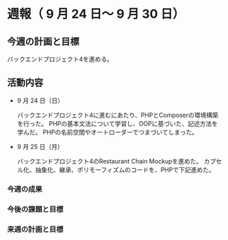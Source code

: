 # 週報（ 9 月 24 日～ 9 月 30 日）

## 今週の計画と目標

バックエンドプロジェクト4を進める。

## 活動内容

- 9 月 24 日（日）

  バックエンドプロジェクト4に進むにあたり、PHPとComposerの環境構築を行った。
  PHPの基本文法について学習し、OOPに基づいた、記述方法を学んだ。
  PHPの名前空間やオートローダーでつまづいてしまった。

- 9 月 25 日（月）

  バックエンドプロジェクト4のRestaurant Chain Mockupを進めた。
  カプセル化、抽象化、継承、ポリモーフィズムのコードを、PHPで下記進めた。

### 今週の成果

### 今後の課題と目標

### 来週の計画と目標

